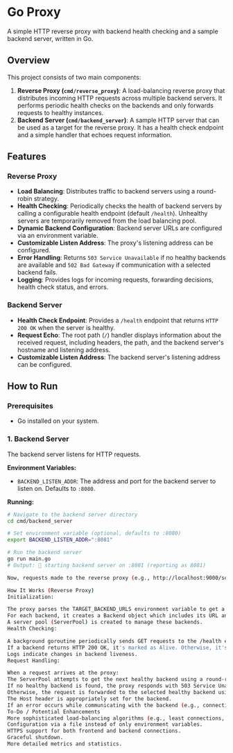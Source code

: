 # Go Proxy

A simple HTTP reverse proxy with backend health checking and a sample backend server, written in Go.

## Overview

This project consists of two main components:

1.  **Reverse Proxy (`cmd/reverse_proxy`)**: A load-balancing reverse proxy that distributes incoming HTTP requests across multiple backend servers. It performs periodic health checks on the backends and only forwards requests to healthy instances.
2.  **Backend Server (`cmd/backend_server`)**: A sample HTTP server that can be used as a target for the reverse proxy. It has a health check endpoint and a simple handler that echoes request information.

## Features

### Reverse Proxy

* **Load Balancing**: Distributes traffic to backend servers using a round-robin strategy.
* **Health Checking**: Periodically checks the health of backend servers by calling a configurable health endpoint (default `/health`). Unhealthy servers are temporarily removed from the load balancing pool.
* **Dynamic Backend Configuration**: Backend server URLs are configured via an environment variable.
* **Customizable Listen Address**: The proxy's listening address can be configured.
* **Error Handling**: Returns `503 Service Unavailable` if no healthy backends are available and `502 Bad Gateway` if communication with a selected backend fails.
* **Logging**: Provides logs for incoming requests, forwarding decisions, health check status, and errors.

### Backend Server

* **Health Check Endpoint**: Provides a `/health` endpoint that returns `HTTP 200 OK` when the server is healthy.
* **Request Echo**: The root path (`/`) handler displays information about the received request, including headers, the path, and the backend server's hostname and listening address.
* **Customizable Listen Address**: The backend server's listening address can be configured.

## How to Run

### Prerequisites

* Go installed on your system.

### 1. Backend Server

The backend server listens for HTTP requests.

**Environment Variables:**

* `BACKEND_LISTEN_ADDR`: The address and port for the backend server to listen on. Defaults to `:8080`.

**Running:**

```bash
# Navigate to the backend server directory
cd cmd/backend_server

# Set environment variable (optional, defaults to :8080)
export BACKEND_LISTEN_ADDR=":8081"

# Run the backend server
go run main.go
# Output: 🚀 starting backend server on :8081 (reporting as 8081)

Now, requests made to the reverse proxy (e.g., http://localhost:9000/some/path) will be forwarded to one of the healthy backend servers listed in TARGET_BACKEND_URLS.

How It Works (Reverse Proxy)
Initialization:

The proxy parses the TARGET_BACKEND_URLS environment variable to get a list of backend server addresses.
For each backend, it creates a Backend object which includes its URL and an httputil.ReverseProxy instance.
A server pool (ServerPool) is created to manage these backends.
Health Checking:

A background goroutine periodically sends GET requests to the /health endpoint of each backend server (defined by HEALTH_CHECK_INTERVAL).
If a backend returns HTTP 200 OK, it's marked as Alive. Otherwise, it's marked as not Alive.
Logs indicate changes in backend liveness.
Request Handling:

When a request arrives at the proxy:
The ServerPool attempts to get the next healthy backend using a round-robin approach (GetNextHealthyBackend).
If no healthy backend is found, the proxy responds with 503 Service Unavailable.
Otherwise, the request is forwarded to the selected healthy backend using its httputil.ReverseProxy instance.
The Host header is appropriately set for the backend.
If an error occurs while communicating with the backend (e.g., connection refused), the backend is marked as not Alive, and the proxy returns 502 Bad Gateway.
To-Do / Potential Enhancements
More sophisticated load-balancing algorithms (e.g., least connections, weighted round-robin).
Configuration via a file instead of only environment variables.
HTTPS support for both frontend and backend connections.
Graceful shutdown.
More detailed metrics and statistics.

